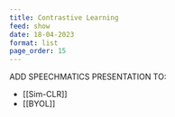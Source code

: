 ```yaml
---
title: Contrastive Learning
feed: show
date: 18-04-2023
format: list
page_order: 15
---
```



ADD SPEECHMATICS PRESENTATION TO:
- [[Sim-CLR]]
- [[BYOL]]
